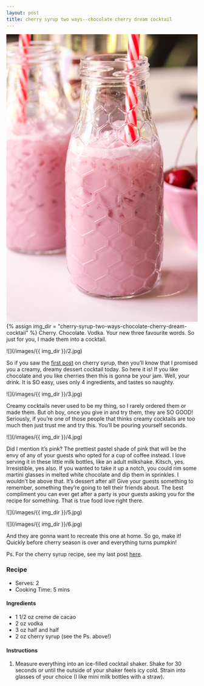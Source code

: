 ```yaml
---
layout: post
title: cherry syrup two ways--chocolate cherry dream cocktail
---
```

![](/images/cherry-syrup-two-ways-chocolate-cherry-dream-cocktail/1.jpg)
{% assign img_dir = "cherry-syrup-two-ways-chocolate-cherry-dream-cocktail" %}
Cherry. Chocolate. Vodka. Your new three favourite words. So just for you, I made them into a cocktail.

![](/images/{{ img_dir }}/2.jpg)

So if you saw the [first post](https://queenculinaire.com/2017/09/06/cherry-syrup-bourbon-cherry-sour/) on cherry syrup, then you’ll know that I promised you a creamy, dreamy dessert cocktail today. So here it is! If you like chocolate and you like cherries then this is gonna be your jam. Well, your drink. It is SO easy, uses only 4 ingredients, and tastes so naughty.

![](/images/{{ img_dir }}/3.jpg)

Creamy cocktails never used to be my thing, so I rarely ordered them or made them. But oh boy, once you give in and try them, they are SO GOOD! Seriously, if you’re one of those people that thinks creamy cocktails are too much then just trust me and try this. You’ll be pouring yourself seconds.

![](/images/{{ img_dir }}/4.jpg)

Did I mention it’s pink? The prettiest pastel shade of pink that will be the envy of any of your guests who opted for a cup of coffee instead. I love serving it in these little milk bottles, like an adult milkshake. Kitsch, yes. Irresistible, yes also. If you wanted to take it up a notch, you could rim some martini glasses in melted white chocolate and dip them in sprinkles. I wouldn’t be above that. It’s dessert after all! Give your guests something to remember, something they’re going to tell their friends about. The best compliment you can ever get after a party is your guests asking you for the recipe for something. That is true food love right there.

![](/images/{{ img_dir }}/5.jpg)

![](/images/{{ img_dir }}/6.jpg)

And they are gonna want to recreate this one at home. So go, make it! Quickly before cherry season is over and everything turns pumpkin!

 

Ps. For the cherry syrup recipe, see my last post [here](https://queenculinaire.com/2017/09/06/cherry-syrup-bourbon-cherry-sour/).

### Recipe
+ Serves: 2
+ Cooking Time: 5 mins
#### Ingredients
+ 1 1/2 oz creme de cacao
+ 2 oz vodka
+ 3 oz half and half
+ 2 oz cherry syrup (see the Ps. above!)

#### Instructions
1. Measure everything into an ice-filled cocktail shaker. Shake for 30 seconds or until the outside of your shaker feels icy cold. Strain into glasses of your choice (I like mini milk bottles with a straw).
